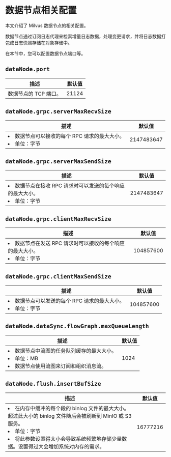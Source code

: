 # 数据节点相关配置

本文介绍了 Milvus 数据节点的相关配置。

数据节点通过订阅日志代理来检索增量日志数据，处理变更请求，并将日志数据打包成日志快照存储在对象存储中。

在本节中，您可以配置数据节点端口等。

## `dataNode.port`

<table id="dataNode.port">
  <thead>
    <tr>
      <th class="width80">描述</th>
      <th class="width20">默认值</th> 
    </tr>
  </thead>
  <tbody>
    <tr>
      <td>数据节点的 TCP 端口。</td>
      <td>21124</td>
    </tr>
  </tbody>
</table>

## `dataNode.grpc.serverMaxRecvSize`

<table id="dataNode.grpc.serverMaxRecvSize">
  <thead>
    <tr>
      <th class="width80">描述</th>
      <th class="width20">默认值</th> 
    </tr>
  </thead>
  <tbody>
    <tr>
      <td>
        <li>数据节点可以接收的每个 RPC 请求的最大大小。</li>
        <li>单位：字节</li>
      </td>
      <td>2147483647</td>
    </tr>
  </tbody>
</table>

## `dataNode.grpc.serverMaxSendSize`

<table id="dataNode.grpc.serverMaxSendSize">
  <thead>
    <tr>
      <th class="width80">描述</th>
      <th class="width20">默认值</th> 
    </tr>
  </thead>
  <tbody>
    <tr>
      <td>
        <li>数据节点在接收 RPC 请求时可以发送的每个响应的最大大小。</li>
        <li>单位：字节</li>
      </td>
      <td>2147483647</td>
    </tr>
  </tbody>
</table>

## `dataNode.grpc.clientMaxRecvSize`

<table id="dataNode.grpc.clientMaxRecvSize">
  <thead>
    <tr>
      <th class="width80">描述</th>
      <th class="width20">默认值</th> 
    </tr>
  </thead>
  <tbody>
    <tr>
      <td>
        <li>数据节点在发送 RPC 请求时可以接收的每个响应的最大大小。</li>
        <li>单位：字节</li>
      </td>
      <td>104857600</td>
    </tr>
  </tbody>
</table>

## `dataNode.grpc.clientMaxSendSize`

<table id="dataNode.grpc.clientMaxSendSize">
  <thead>
    <tr>
      <th class="width80">描述</th>
      <th class="width20">默认值</th> 
    </tr>
  </thead>
  <tbody>
    <tr>
      <td>
        <li>数据节点可以发送的每个 RPC 请求的最大大小。</li>
        <li>单位：字节</li>
      </td>
      <td>104857600</td>
    </tr>
  </tbody>
</table>

## `dataNode.dataSync.flowGraph.maxQueueLength`

<table id="dataNode.dataSync.flowGraph.maxQueueLength">
  <thead>
    <tr>
      <th class="width80">描述</th>
      <th class="width20">默认值</th> 
    </tr>
  </thead>
  <tbody>
    <tr>
      <td>
        <li>数据节点中流图的任务队列缓存的最大大小。</li>
        <li>单位：MB</li>
        <li>数据节点使用流图来订阅和组织消息流。</li>
      </td>
      <td>1024</td>
    </tr>
  </tbody>
</table>


## `dataNode.flush.insertBufSize`

<table id="dataNode.flush.insertBufSize">
  <thead>
    <tr>
      <th class="width80">描述</th>
      <th class="width20">默认值</th> 
    </tr>
  </thead>
  <tbody>
    <tr>
      <td>
        <li>在内存中缓冲的每个段的 binlog 文件的最大大小。超过此大小的 binlog 文件随后会被刷新到 MinIO 或 S3 服务。</li>
        <li>单位：字节</li>
        <li>将此参数设置得太小会导致系统频繁地存储少量数据。设置得过大会增加系统对内存的需求。</li>
      </td>
      <td>16777216</td>
    </tr>
  </tbody>
</table>